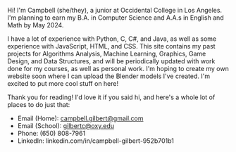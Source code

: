 Hi! I'm Campbell (she/they), a junior at Occidental College in Los Angeles. I'm planning to earn my B.A. in Computer Science and A.A.s in English and Math by May 2024.

I have a lot of experience with Python, C, C#, and Java, as well as some experience with JavaScript, HTML, and CSS.
This site contains my past projects for Algorithms Analysis, Machine Learning, Graphics, Game Design, and Data Structures, and will be periodically updated with work done for my courses, as well as personal work. I'm hoping to create my own website soon where I can upload the Blender models I've created. I'm excited to put more cool stuff on here! 

Thank you for reading! I'd love it if you said hi, and here's a whole lot of places to do just that:
- Email (Home): campbell.gilbert@gmail.com
- Email (School): gilbertc@oxy.edu
- Phone: (650) 808-7961
- LinkedIn: linkedin.com/in/campbell-gilbert-952b701b1
